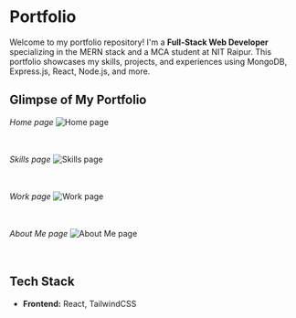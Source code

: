 # Portfolio

Welcome to my portfolio repository! I'm a **Full-Stack Web Developer** specializing in the MERN stack and a MCA student at NIT Raipur. This portfolio showcases my skills, projects, and experiences using MongoDB, Express.js, React, Node.js, and more.

## Glimpse of My Portfolio

*Home page*
![Home page](./assets/1.png)<br><br><br>

*Skills page*
![Skills page](./assets/2.png)<br><br><br>

*Work page*
![Work page](./assets/3.png)<br><br><br>

*About Me page*
![About Me page](./assets/4.png)<br><br><br>

## Tech Stack

- **Frontend:** React, TailwindCSS



